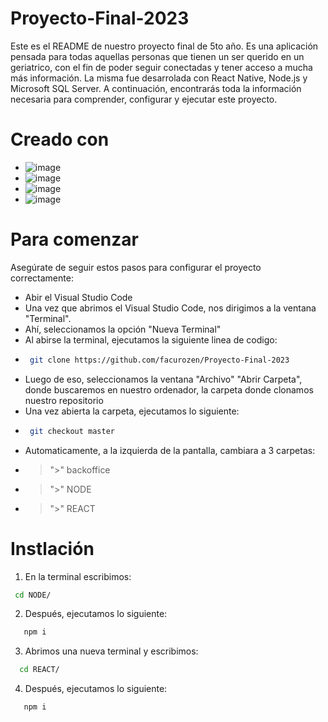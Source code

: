 # Proyecto-Final-2023

Este es el README de nuestro proyecto final de 5to año. Es una aplicación pensada para todas aquellas personas que tienen un ser querido en un geriatrico, con el fin de poder seguir conectadas y tener acceso a mucha más información. La misma fue desarrolada con React Native, Node.js y Microsoft SQL Server. A continuación, encontrarás toda la información necesaria para comprender, configurar y ejecutar este proyecto.

# Creado con

* ![image](https://github.com/facurozen/Proyecto-Final-2023/assets/106318798/b1221d8d-d54b-42e5-9bda-6c67318a5dcc)
* ![image](https://github.com/facurozen/Proyecto-Final-2023/assets/106318798/441315cf-6874-4224-b851-27a8314f4235)
* ![image](https://github.com/facurozen/Proyecto-Final-2023/assets/106318798/0a9cc519-ac08-4111-b761-bc143cf41051)
* ![image](https://github.com/facurozen/Proyecto-Final-2023/assets/106318798/e9daf52e-08f6-4a94-bead-a136d8aa1894)

# Para comenzar

Asegúrate de seguir estos pasos para configurar el proyecto correctamente:
* Abir el Visual Studio Code
* Una vez que abrimos el Visual Studio Code, nos dirigimos a la ventana "Terminal".
* Ahí, seleccionamos la opción "Nueva Terminal"
* Al abirse la terminal, ejecutamos la siguiente linea de codigo:
* 
  ```sh
   git clone https://github.com/facurozen/Proyecto-Final-2023

   ```
* Luego de eso, seleccionamos la ventana "Archivo" "Abrir Carpeta", donde buscaremos en nuestro ordenador, la carpeta donde clonamos nuestro repositorio
* Una vez abierta la carpeta, ejecutamos lo siguiente:
* 
  ```sh
   git checkout master

   ```
* Automaticamente, a la izquierda de la pantalla, cambiara a 3 carpetas:
* > ">" backoffice
* > ">" NODE
* > ">" REACT


# Instlación

1. En la terminal escribimos: 
  ```sh
   cd NODE/

   ```
2. Después, ejecutamos lo siguiente:
```sh
   npm i

```
3. Abrimos una nueva terminal y escribimos:
   
 ```sh
   cd REACT/

   ```
4. Después, ejecutamos lo siguiente:
```sh
   npm i

```


